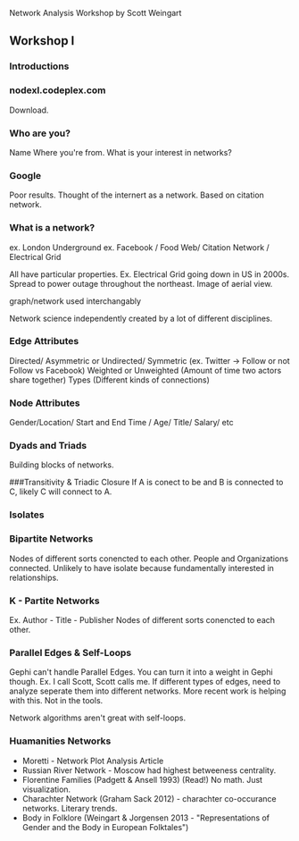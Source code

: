 
Network Analysis Workshop by Scott Weingart

## Workshop I

### Introductions

### nodexl.codeplex.com

Download.


### Who are you?
Name
Where you're from.
What is your interest in networks?

### Google

Poor results. Thought of the internert as a network.
Based on citation network.


### What is a network?

ex. London Underground
ex. Facebook / Food Web/ Citation Network / Electrical Grid

All have particular properties. 
Ex. Electrical Grid going down in US in 2000s. Spread to power outage throughout the northeast. 
Image of aerial view.

graph/network used interchangably

Network science independently created by a lot of different disciplines.

### Edge Attributes

Directed/ Asymmetric or Undirected/ Symmetric  (ex. Twitter -> Follow or not Follow vs Facebook)
Weighted or Unweighted (Amount of time two actors share together)
Types (Different kinds of connections)

### Node Attributes
Gender/Location/  Start and End Time / Age/ Title/ Salary/ etc

### Dyads and Triads
Building blocks of networks.

###Transitivity & Triadic Closure
If A is conect to be and B is connected to C, likely C will connect to A.

### Isolates

### Bipartite Networks

Nodes of different sorts conencted to each other.  People and Organizations connected. 
Unlikely to have isolate because fundamentally interested in relationships.

### K - Partite Networks 
Ex. Author - Title - Publisher 
Nodes of different sorts conencted to each other.

### Parallel Edges & Self-Loops
Gephi can't handle Parallel Edges. You can turn it into a weight in Gephi though. Ex. I call Scott, Scott calls me.
If different types of edges, need to analyze seperate them into different networks.
More recent work is helping with this. Not in the tools.

Network algorithms aren't great with self-loops.

### Huamanities Networks
- Moretti - Network Plot Analysis Article
- Russian River Network - Moscow had highest betweeness centrality.
- Florentine Families (Padgett & Ansell 1993) (Read!) No math. Just visualization.
- Charachter Network (Graham Sack 2012) - charachter co-occurance networks. Literary trends.
- Body in Folklore (Weingart & Jorgensen 2013 - "Representations of Gender and the Body in European Folktales") 








